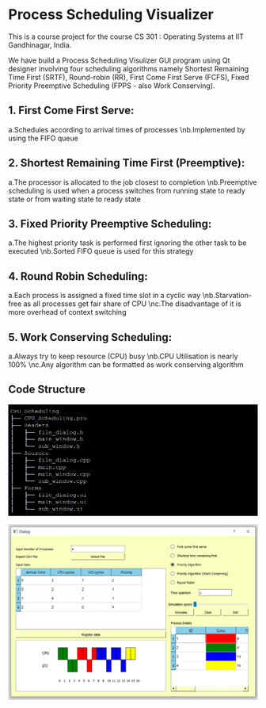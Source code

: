 # Process Scheduling Visualizer

This is a course project for the course CS 301 : Operating Systems at IIT Gandhinagar, India.

We have build a Process Scheduling Visulizer GUI program using Qt designer involving four scheduling algorithms namely Shortest Remaining Time First (SRTF), Round-robin (RR), First Come First Serve (FCFS), Fixed Priority Preemptive Scheduling (FPPS - also Work Conserving).

## 1. First Come First Serve:
   a.Schedules according to arrival times of processes
   \nb.Implemented by using the FIFO queue

## 2. Shortest Remaining Time First (Preemptive):
   a.The processor is allocated to the job closest to completion
   \nb.Preemptive scheduling is used when a process switches from running state to ready state or from waiting state to ready state

## 3. Fixed Priority Preemptive Scheduling:
   a.The highest priority task is  performed first ignoring the other task to be executed
   \nb.Sorted FIFO queue is used for this strategy

## 4. Round Robin Scheduling:
   a.Each process is assigned a fixed time slot in a cyclic way
   \nb.Starvation-free as all processes get fair share of CPU
   \nc.The disadvantage of it is more overhead of context switching

## 5. Work Conserving Scheduling:
   a.Always try to keep resource (CPU) busy
   \nb.CPU Utilisation is nearly 100%
   \nc.Any algorithm can be formatted as work conserving algorithm

## Code Structure

![Code Structure](/images/code_structure.jpg)

![FPPS implemetation](/images/demo1.png)







